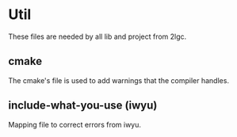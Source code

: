 # Util

These files are needed by all lib and project from 2lgc.

## cmake

The cmake's file is used to add warnings that the compiler handles.

## include-what-you-use (iwyu)

Mapping file to correct errors from iwyu.
